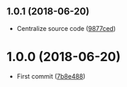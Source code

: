 <a name="1.0.1"></a>
## 1.0.1 (2018-06-20)

* Centralize source code ([9877ced](https://github.com/Kikobeats/html-select2/commit/9877ced))



<a name="1.0.0"></a>
# 1.0.0 (2018-06-20)

* First commit ([7b8e488](https://github.com/Kikobeats/html-select2/commit/7b8e488))



